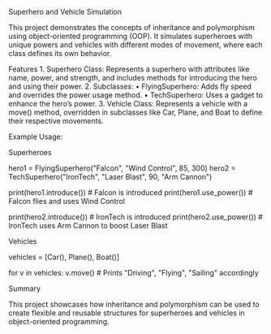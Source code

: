 Superhero and Vehicle Simulation

This project demonstrates the concepts of inheritance and polymorphism using object-oriented programming (OOP). It simulates superheroes with unique powers and vehicles with different modes of movement, where each class defines its own behavior.

Features
	1.	Superhero Class: Represents a superhero with attributes like name, power, and strength, and includes methods for introducing the hero and using their power.
	2.	Subclasses:
	•	FlyingSuperhero: Adds fly speed and overrides the power usage method.
	•	TechSuperhero: Uses a gadget to enhance the hero’s power.
	3.	Vehicle Class: Represents a vehicle with a move() method, overridden in subclasses like Car, Plane, and Boat to define their respective movements.

Example Usage:

Superheroes

hero1 = FlyingSuperhero("Falcon", "Wind Control", 85, 300)
hero2 = TechSuperhero("IronTech", "Laser Blast", 90, "Arm Cannon")

print(hero1.introduce())  # Falcon is introduced
print(hero1.use_power())  # Falcon flies and uses Wind Control

print(hero2.introduce())  # IronTech is introduced
print(hero2.use_power())  # IronTech uses Arm Cannon to boost Laser Blast

Vehicles

vehicles = [Car(), Plane(), Boat()]

for v in vehicles:
    v.move()  # Prints "Driving", "Flying", "Sailing" accordingly

Summary

This project showcases how inheritance and polymorphism can be used to create flexible and reusable structures for superheroes and vehicles in object-oriented programming.
